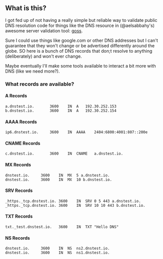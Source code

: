 ## What is this?
I got fed up of not having a really simple but reliable way to validate public DNS resolution code for things like the DNS resource in (@aelsabbahy's) awesome server validation tool: [goss](https://goss.rocks).

Sure I could use things like google.com or other DNS addresses but I can't guarantee that they won't change or be advertised differently around the globe. SO here is a bunch of DNS records that don;t resolve to anything (deliberately) and won't ever change.

Maybe eventually I'll make some tools available to interact a bit more with DNS (like we need more?).

### What records are available?

#### A Records
```
a.dnstest.io.		3600	IN	A	192.30.252.153
b.dnstest.io.		3600	IN	A	192.30.252.154
```
#### AAAA Records
```
ip6.dnstest.io.		3600	IN	AAAA	2404:6800:4001:807::200e
```
#### CNAME Records
```
c.dnstest.io.		3600	IN	CNAME	a.dnstest.io.
```
#### MX Records
```
dnstest.io.		3600	IN	MX	5 a.dnstest.io.
dnstest.io.		3600	IN	MX	10 b.dnstest.io.
```
#### SRV Records
```
_https._tcp.dnstest.io.	3600	IN	SRV	0 5 443 a.dnstest.io.
_https._tcp.dnstest.io.	3600	IN	SRV	10 10 443 b.dnstest.io.
```
#### TXT Records
```
txt._test.dnstest.io.	3600	IN	TXT	"Hello DNS"
```
#### NS Records
```
dnstest.io.		3600	IN	NS	ns2.dnstest.io.
dnstest.io.		3600	IN	NS	ns1.dnstest.io.
```
